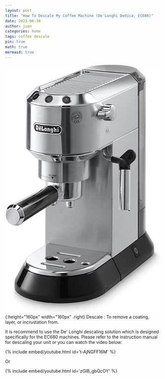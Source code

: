 ```yaml
---
layout: post
title: "How To Descale My Coffee Machine (De'Longhi Dedica, EC680)"
date: 2023-06-30
author: juan
categories: home
tags: coffee descale
pin: true
math: true
mermaid: true
---
```


![coffee maker De'Longhi Dedica, EC680](/assets/img/home/coffee-maker.jpg){:height="160px" width="160px" .right}
Descale
: To remove a coating, layer, or incrustation from.

It is recommend to use the De' Longhi descaling solution which is designed specifically for the EC680 machines. Please refer to the instruction manual for descaling your unit or you can watch the video below:

{% include embed/youtube.html id='t-AjNGFF16M' %}

Or

{% include embed/youtube.html id='zGIB_gbQcOY' %}
